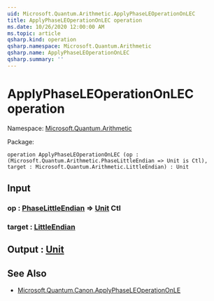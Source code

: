 ```yaml
---
uid: Microsoft.Quantum.Arithmetic.ApplyPhaseLEOperationOnLEC
title: ApplyPhaseLEOperationOnLEC operation
ms.date: 10/26/2020 12:00:00 AM
ms.topic: article
qsharp.kind: operation
qsharp.namespace: Microsoft.Quantum.Arithmetic
qsharp.name: ApplyPhaseLEOperationOnLEC
qsharp.summary: ''
---
```


# ApplyPhaseLEOperationOnLEC operation

Namespace: [Microsoft.Quantum.Arithmetic](xref:Microsoft.Quantum.Arithmetic)

Package: [](https://nuget.org/packages/)




```qsharp
operation ApplyPhaseLEOperationOnLEC (op : (Microsoft.Quantum.Arithmetic.PhaseLittleEndian => Unit is Ctl), target : Microsoft.Quantum.Arithmetic.LittleEndian) : Unit
```


## Input

### op : [PhaseLittleEndian](xref:Microsoft.Quantum.Arithmetic.PhaseLittleEndian) => [Unit](xref:microsoft.quantum.lang-ref.unit) Ctl




### target : [LittleEndian](xref:Microsoft.Quantum.Arithmetic.LittleEndian)





## Output : [Unit](xref:microsoft.quantum.lang-ref.unit)



## See Also

- [Microsoft.Quantum.Canon.ApplyPhaseLEOperationOnLE](xref:Microsoft.Quantum.Canon.ApplyPhaseLEOperationOnLE)